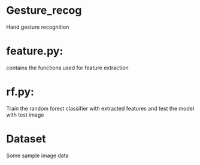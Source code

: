 # Gesture_recog
Hand gesture recognition


# feature.py:
contains the functions used for feature extraction 

# rf.py:
Train the random forest classifier with extracted features and test the model with test image

# Dataset
Some sample image data